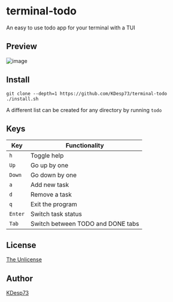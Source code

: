 # terminal-todo

An easy to use todo app for your terminal with a TUI

## Preview

![image](https://github.com/KDesp73/terminal-todo/assets/63654361/519945b9-7de8-47bc-a809-dbab47b3556a)


## Install

```console
git clone --depth=1 https://github.com/KDesp73/terminal-todo
./install.sh
```

A different list can be created for any directory by running `todo`


## Keys

| Key     | Functionality      |
|---------|--------------------|
| `h`     | Toggle help        |
| `Up`    | Go up by one       |
| `Down`  | Go down by one     |
| `a`     | Add new task       |
| `d`     | Remove a task      |
| `q`     | Exit the program   |
| `Enter` | Switch task status |
| `Tab`   | Switch between TODO and DONE tabs |


## License

[The Unlicense](./LICENSE)

## Author

[KDesp73](https://github.com/KDesp73)
